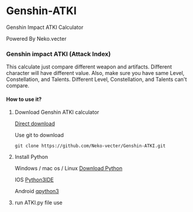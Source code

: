 # Genshin-ATKI
Genshin Impact ATKI Calculator 

Powered By Neko.vecter

### Genshin impact ATKI (Attack Index)

This calculate just compare different weapon and artifacts. Different character will have different value. Also, make sure you have same Level, Constellation, and Talents. Different Level, Constellation, and Talents can't compare.

#### How to use it?

1. Download Genshin ATKI calculator

   [Direct download](https://codeload.github.com/Neko-vecter/Genshin-ATKI/zip/main)

   

   Use git to download

   ```
   git clone https://github.com/Neko-vecter/Genshin-ATKI.git
   ```

   

2. Install Python 

   Windows / mac os / Linux 
   [Download Python](https://www.python.org/downloads/)

   IOS 
   [Python3IDE](https://apps.apple.com/cn/app/python3ide/id1357215444)

   Android
   [qpython3](https://github.com/qpython-android/qpython3/releases)

   

3. run ATKI.py file use